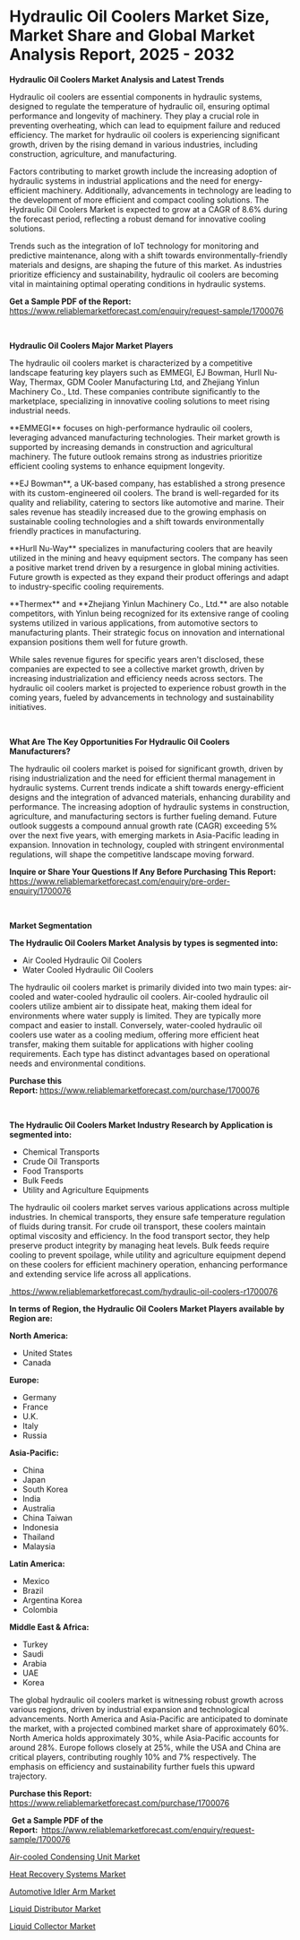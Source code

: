 <p><h1>Hydraulic Oil Coolers Market Size, Market Share and Global Market Analysis Report, 2025 - 2032</h1></p><p><strong>Hydraulic Oil Coolers Market Analysis and Latest Trends</strong></p>
<p><p>Hydraulic oil coolers are essential components in hydraulic systems, designed to regulate the temperature of hydraulic oil, ensuring optimal performance and longevity of machinery. They play a crucial role in preventing overheating, which can lead to equipment failure and reduced efficiency. The market for hydraulic oil coolers is experiencing significant growth, driven by the rising demand in various industries, including construction, agriculture, and manufacturing.</p><p>Factors contributing to market growth include the increasing adoption of hydraulic systems in industrial applications and the need for energy-efficient machinery. Additionally, advancements in technology are leading to the development of more efficient and compact cooling solutions. The Hydraulic Oil Coolers Market is expected to grow at a CAGR of 8.6% during the forecast period, reflecting a robust demand for innovative cooling solutions.  </p><p>Trends such as the integration of IoT technology for monitoring and predictive maintenance, along with a shift towards environmentally-friendly materials and designs, are shaping the future of this market. As industries prioritize efficiency and sustainability, hydraulic oil coolers are becoming vital in maintaining optimal operating conditions in hydraulic systems.</p></p>
<p><strong>Get a Sample PDF of the Report:&nbsp;</strong> <a href="https://www.reliablemarketforecast.com/enquiry/request-sample/1700076?utm_campaign=2516&utm_medium=2&utm_source=Github&utm_content=ia&utm_term=27032025&utm_id=hydraulic-oil-coolers">https://www.reliablemarketforecast.com/enquiry/request-sample/1700076</a></p>
<p>&nbsp;</p>
<p><strong>Hydraulic Oil Coolers Major Market Players</strong></p>
<p><p>The hydraulic oil coolers market is characterized by a competitive landscape featuring key players such as EMMEGI, EJ Bowman, Hurll Nu-Way, Thermax, GDM Cooler Manufacturing Ltd, and Zhejiang Yinlun Machinery Co., Ltd. These companies contribute significantly to the marketplace, specializing in innovative cooling solutions to meet rising industrial needs.</p><p>**EMMEGI** focuses on high-performance hydraulic oil coolers, leveraging advanced manufacturing technologies. Their market growth is supported by increasing demands in construction and agricultural machinery. The future outlook remains strong as industries prioritize efficient cooling systems to enhance equipment longevity.</p><p>**EJ Bowman**, a UK-based company, has established a strong presence with its custom-engineered oil coolers. The brand is well-regarded for its quality and reliability, catering to sectors like automotive and marine. Their sales revenue has steadily increased due to the growing emphasis on sustainable cooling technologies and a shift towards environmentally friendly practices in manufacturing.</p><p>**Hurll Nu-Way** specializes in manufacturing coolers that are heavily utilized in the mining and heavy equipment sectors. The company has seen a positive market trend driven by a resurgence in global mining activities. Future growth is expected as they expand their product offerings and adapt to industry-specific cooling requirements.</p><p>**Thermex** and **Zhejiang Yinlun Machinery Co., Ltd.** are also notable competitors, with Yinlun being recognized for its extensive range of cooling systems utilized in various applications, from automotive sectors to manufacturing plants. Their strategic focus on innovation and international expansion positions them well for future growth.</p><p>While sales revenue figures for specific years aren't disclosed, these companies are expected to see a collective market growth, driven by increasing industrialization and efficiency needs across sectors. The hydraulic oil coolers market is projected to experience robust growth in the coming years, fueled by advancements in technology and sustainability initiatives.</p></p>
<p>&nbsp;</p>
<p><strong>What Are The Key Opportunities For Hydraulic Oil Coolers Manufacturers?</strong></p>
<p><p>The hydraulic oil coolers market is poised for significant growth, driven by rising industrialization and the need for efficient thermal management in hydraulic systems. Current trends indicate a shift towards energy-efficient designs and the integration of advanced materials, enhancing durability and performance. The increasing adoption of hydraulic systems in construction, agriculture, and manufacturing sectors is further fueling demand. Future outlook suggests a compound annual growth rate (CAGR) exceeding 5% over the next five years, with emerging markets in Asia-Pacific leading in expansion. Innovation in technology, coupled with stringent environmental regulations, will shape the competitive landscape moving forward.</p></p>
<p><strong>Inquire or Share Your Questions If Any Before Purchasing This Report:</strong> <a href="https://www.reliablemarketforecast.com/enquiry/pre-order-enquiry/1700076?utm_campaign=2516&utm_medium=2&utm_source=Github&utm_content=ia&utm_term=27032025&utm_id=hydraulic-oil-coolers">https://www.reliablemarketforecast.com/enquiry/pre-order-enquiry/1700076</a></p>
<p>&nbsp;</p>
<p><strong>Market Segmentation</strong></p>
<p><strong>The Hydraulic Oil Coolers Market Analysis by types is segmented into:</strong></p>
<p><ul><li>Air Cooled Hydraulic Oil Coolers</li><li>Water Cooled Hydraulic Oil Coolers</li></ul></p>
<p><p>The hydraulic oil coolers market is primarily divided into two main types: air-cooled and water-cooled hydraulic oil coolers. Air-cooled hydraulic oil coolers utilize ambient air to dissipate heat, making them ideal for environments where water supply is limited. They are typically more compact and easier to install. Conversely, water-cooled hydraulic oil coolers use water as a cooling medium, offering more efficient heat transfer, making them suitable for applications with higher cooling requirements. Each type has distinct advantages based on operational needs and environmental conditions.</p></p>
<p><strong>Purchase this Report:&nbsp;</strong><a href="https://www.reliablemarketforecast.com/purchase/1700076?utm_campaign=2516&utm_medium=2&utm_source=Github&utm_content=ia&utm_term=27032025&utm_id=hydraulic-oil-coolers">https://www.reliablemarketforecast.com/purchase/1700076</a></p>
<p>&nbsp;</p>
<p><strong>The Hydraulic Oil Coolers Market Industry Research by Application is segmented into:</strong></p>
<p><ul><li>Chemical Transports</li><li>Crude Oil Transports</li><li>Food Transports</li><li>Bulk Feeds</li><li>Utility and Agriculture Equipments</li></ul></p>
<p><p>The hydraulic oil coolers market serves various applications across multiple industries. In chemical transports, they ensure safe temperature regulation of fluids during transit. For crude oil transport, these coolers maintain optimal viscosity and efficiency. In the food transport sector, they help preserve product integrity by managing heat levels. Bulk feeds require cooling to prevent spoilage, while utility and agriculture equipment depend on these coolers for efficient machinery operation, enhancing performance and extending service life across all applications.</p></p>
<p><a href="https://www.reliablemarketforecast.com/hydraulic-oil-coolers-r1700076?utm_campaign=2516&utm_medium=2&utm_source=Github&utm_content=ia&utm_term=27032025&utm_id=hydraulic-oil-coolers">&nbsp;https://www.reliablemarketforecast.com/hydraulic-oil-coolers-r1700076</a></p>
<p><strong>In terms of Region, the Hydraulic Oil Coolers Market Players available by Region are:</strong></p>
<p>
    <p> <strong> North America: </strong>
        <ul>
            <li>United States</li>
            <li>Canada</li>
        </ul>
        </p> 
    <p> <strong> Europe: </strong>
        <ul>
            <li>Germany</li>
            <li>France</li>
            <li>U.K.</li>
            <li>Italy</li>
            <li>Russia</li>
        </ul>
        </p> 
    <p> <strong> Asia-Pacific: </strong>
        <ul>
            <li>China</li>
            <li>Japan</li>
            <li>South Korea</li>
            <li>India</li>
            <li>Australia</li>
            <li>China Taiwan</li>
            <li>Indonesia</li>
            <li>Thailand</li>
            <li>Malaysia</li>
        </ul>
        </p> 
    <p> <strong> Latin America: </strong>
        <ul>
            <li>Mexico</li>
            <li>Brazil</li>
            <li>Argentina Korea</li>
            <li>Colombia</li>
        </ul>
        </p> 
    <p> <strong> Middle East & Africa: </strong>
        <ul>
            <li>Turkey</li>
            <li>Saudi</li>
            <li>Arabia</li>
            <li>UAE</li>
            <li>Korea</li>
        </ul>
    </p>
    </p>
<p><p>The global hydraulic oil coolers market is witnessing robust growth across various regions, driven by industrial expansion and technological advancements. North America and Asia-Pacific are anticipated to dominate the market, with a projected combined market share of approximately 60%. North America holds approximately 30%, while Asia-Pacific accounts for around 28%. Europe follows closely at 25%, while the USA and China are critical players, contributing roughly 10% and 7% respectively. The emphasis on efficiency and sustainability further fuels this upward trajectory.</p></p>
<p><strong>Purchase this Report: </strong><a href="https://www.reliablemarketforecast.com/purchase/1700076?utm_campaign=2516&utm_medium=2&utm_source=Github&utm_content=ia&utm_term=27032025&utm_id=hydraulic-oil-coolers">https://www.reliablemarketforecast.com/purchase/1700076</a></p>
<p>&nbsp;<strong>Get a Sample PDF of the Report:&nbsp;&nbsp;</strong><a href="https://www.reliablemarketforecast.com/enquiry/request-sample/1700076?utm_campaign=2516&utm_medium=2&utm_source=Github&utm_content=ia&utm_term=27032025&utm_id=hydraulic-oil-coolers">https://www.reliablemarketforecast.com/enquiry/request-sample/1700076</a></p>
<p><strong></strong></p>
<p><p><a href="https://github.com/ernierintzfu/Market-Research-Report-List-1/blob/main/air-cooled-condensing-unit-market.md?utm_campaign=2516&utm_medium=2&utm_source=Github&utm_content=ia&utm_term=27032025&utm_id=hydraulic-oil-coolers">Air-cooled Condensing Unit Market</a></p><p><a href="https://www.linkedin.com/pulse/heat-recovery-systems-market-research-report-2025-2032-forecasted-lxgmf?utm_campaign=2516&utm_medium=2&utm_source=Github&utm_content=ia&utm_term=27032025&utm_id=hydraulic-oil-coolers">Heat Recovery Systems Market</a></p><p><a href="https://github.com/smarzkathyb6/Market-Research-Report-List-1/blob/main/automotive-idler-arm-market.md?utm_campaign=2516&utm_medium=2&utm_source=Github&utm_content=ia&utm_term=27032025&utm_id=hydraulic-oil-coolers">Automotive Idler Arm Market</a></p><p><a href="https://www.linkedin.com/pulse/comprehensive-liquid-distributor-market-analysis-growing-47-cagr-7g8ef?utm_campaign=2516&utm_medium=2&utm_source=Github&utm_content=ia&utm_term=27032025&utm_id=hydraulic-oil-coolers">Liquid Distributor Market</a></p><p><a href="https://www.linkedin.com/pulse/in-depth-analysis-liquid-collector-market-dynamics-key-67mof?utm_campaign=2516&utm_medium=2&utm_source=Github&utm_content=ia&utm_term=27032025&utm_id=hydraulic-oil-coolers">Liquid Collector Market</a></p></p>
